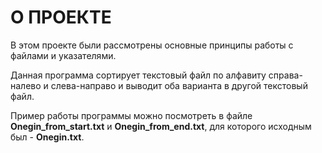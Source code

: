 # О ПРОЕКТЕ

В этом проекте были рассмотрены основные принципы работы с файлами и указателями. 

Данная программа сортирует текстовый файл по алфавиту справа-налево и слева-направо и выводит оба варианта в другой текстовый файл.

Пример работы программы можно посмотреть в файле **Onegin_from_start.txt** и **Onegin_from_end.txt**, для которого исходным был - **Onegin.txt**.
